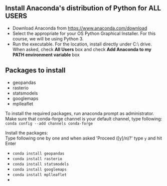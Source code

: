 ## Install Anaconda's distribution of Python for **ALL USERS**
* Download Anaconda from https://www.anaconda.com/download
* Select the appropriate for your OS Python Graphical Installer. For this course, we will be using Python 3.
* Run the executable. For the location, install directly under C:\ drive.  
  When asked, check **All Users** box and check **Add Anaconda to my PATH environment variable** box

## Packages to install
* geopandas
* rasterio
* statsmodels
* googlemaps
* mplleaflet

To install the required packages, run anaconda prompt as administrator.
Make sure that conda-forge channel is your default channel, type following:  
`conda config --add channels conda-forge`

Install the packages:    
Type following one by one and when asked 'Proceed ([y]/n)?' type `y` and hit Enter  
* `conda install geopandas`
* `conda install rasterio`
* `conda install statsmodels`
* `conda install googlemaps`
* `conda install mplleaflet`
*
